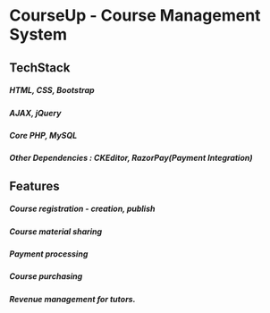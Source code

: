 # CourseUp - Course Management System

## TechStack

##### HTML, CSS, Bootstrap
##### AJAX, jQuery
##### Core PHP, MySQL
##### Other Dependencies : CKEditor, RazorPay(Payment Integration) 

## Features

##### Course registration - creation, publish
##### Course material sharing
##### Payment processing
##### Course purchasing
##### Revenue management for tutors. 

